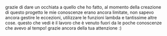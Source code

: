 grazie di dare un occhiata a quello che ho fatto, al momento della creazione di questo progetto le mie conoscenze erano ancora limitate, 
non sapevo ancora gestire le eccezioni, utilizzare le funzioni lambda e tantissime altre cose.
questo che vedi è il lavoro che è venuto fuori da le poche conoscenze che avevo al tempo!
grazie ancora della tua attenzione :)
